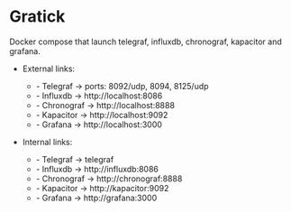 # Gratick


Docker compose that launch telegraf, influxdb, chronograf, kapacitor and grafana.
<ul>
  <li>External links:</li>
<ul>
<li>- Telegraf   ->  ports: 8092/udp, 8094, 8125/udp</li>
<li>- Influxdb   ->  http://localhost:8086</li>
<li>- Chronograf ->  http://localhost:8888</li>
<li>- Kapacitor  ->  http://localhost:9092</li>
<li>- Grafana    ->  http://localhost:3000</li>
</ul>
</ul>
<ul>
  <li>Internal links:</li>
<ul>
<li>- Telegraf   ->  telegraf</li>
<li>- Influxdb   ->  http://influxdb:8086</li>
<li>- Chronograf ->  http://chronograf:8888</li>
<li>- Kapacitor  ->  http://kapacitor:9092</li>
<li>- Grafana    ->  http://grafana:3000</li>
</ul>
</ul>




